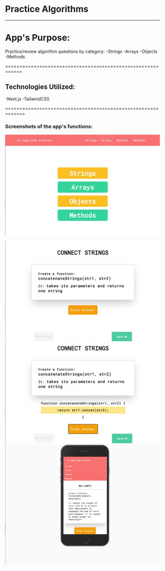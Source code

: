 # Practice Algorithms

------------------------------------------------------------

# App's Purpose:

Practice/review algorithm questions by category:
-Strings
-Arrays
-Objects
-Methods

============================================================

## Technologies Utilized:

-Next.js
-TailwindCSS


=============================================================


 ### Screenshots of the app's functions:


![initial load](/public/homepage.jpg)


![question example](/public/p1.jpg)
![answer example](/public/p2.jpg)
![mobile view](/public/mobile.jpg)